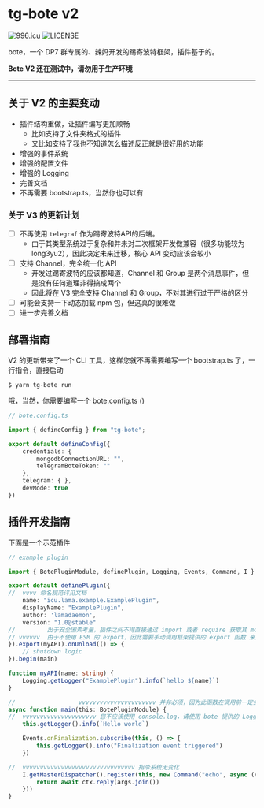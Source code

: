 # tg-bote v2
[![996.icu](https://img.shields.io/badge/link-996.icu-red.svg)](https://996.icu)
[![LICENSE](https://img.shields.io/badge/license-Anti%20996-blue.svg)](https://github.com/996icu/996.ICU/blob/master/LICENSE)

bote，一个 DP7 群专属的、辣妈开发的踢寄波特框架，插件基于的。

**Bote V2 还在测试中，请勿用于生产环境**

---
## 关于 V2 的主要变动

- 插件结构重做，让插件编写更加顺畅
    - 比如支持了文件夹格式的插件
    - 又比如支持了我也不知道怎么描述反正就是很好用的功能
- 增强的事件系统
- 增强的配置文件
- 增强的 Logging
- 完善文档
- 不再需要 bootstrap.ts，当然你也可以有

### 关于 V3 的更新计划

- [ ] 不再使用 `telegraf` 作为踢寄波特API的后端。
    - 由于其类型系统过于复杂和并未对二次框架开发做兼容（很多功能较为long3yu2），因此决定未来迁移，核心 API 变动应该会较小
- [ ] 支持 Channel，完全统一化 API
    - 开发过踢寄波特的应该都知道，Channel 和 Group 是两个消息事件，但是没有任何道理非得搞成两个
    - 因此将在 V3 完全支持 Channel 和 Group，不对其进行过于严格的区分
- [ ] 可能会支持一下动态加载 npm 包，但这真的很难做
- [ ] 进一步完善文档

## 部署指南

V2 的更新带来了一个 CLI 工具，这样您就不再需要编写一个 bootstrap.ts 了，一行指令，直接启动

```
$ yarn tg-bote run
```

哦，当然，你需要编写一个 bote.config.ts ()

```typescript
// bote.config.ts

import { defineConfig } from "tg-bote";

export default defineConfig({
    credentials: {
        mongodbConnectionURL: "",
        telegramBoteToken: ""
    },
    telegram: { },
    devMode: true
})

```

## 插件开发指南

下面是一个示范插件

```typescript
// example plugin

import { BotePluginModule, definePlugin, Logging, Events, Command, I } from "tg-bote";

export default definePlugin({
//  vvvv 命名规范详见文档
    name: "icu.lama.example.ExamplePlugin",
    displayName: "ExamplePlugin",
    author: 'lamadaemon',
    version: "1.0@stable"
//         出于安全因素考量，插件之间不得直接通过 import 或者 require 获取其 module，应通过 requirePlugin
// vvvvvv  由于不使用 ESM 的 export，因此需要手动调用框架提供的 export 函数 来为其他插件提供 API
}).export(myAPI).onUnload(() => {
    // shutdown logic
}).begin(main)

function myAPI(name: string) {
    Logging.getLogger("ExamplePlugin").info(`hello ${name}`)
}

//                  vvvvvvvvvvvvvvvvvvvvvv 并非必须，因为此函数在调用前一定会进行 this 绑定，这里只是为了让 tsc 闭嘴。
async function main(this: BotePluginModule) {
//  vvvvvvvvvvvvvvvvvvvvv 您不应该使用 console.log，请使用 bote 提供的 Logging 系统，也最好不要用全局 Logger
    this.getLogger().info(`Hello world`)

    Events.onFinalization.subscribe(this, () => {
        this.getLogger().info("Finalization event triggered")
    })

//  vvvvvvvvvvvvvvvvvvvvvvvvvvvvvvvv 指令系统无变化
    I.getMasterDispatcher().register(this, new Command("echo", async (ctx, args) => {
        return await ctx.reply(args.join())
    }))
}
```
